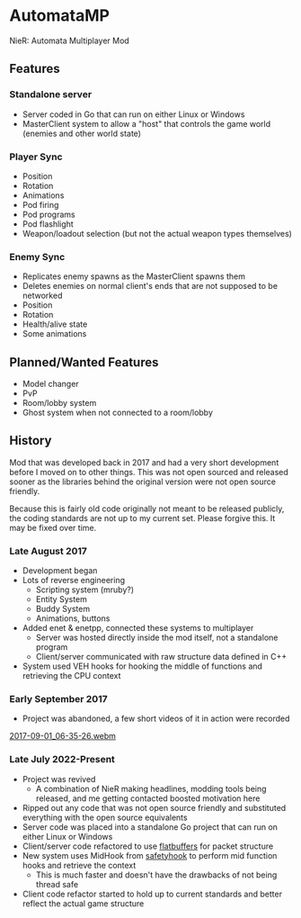 # AutomataMP
NieR: Automata Multiplayer Mod

## Features
### Standalone server
* Server coded in Go that can run on either Linux or Windows
* MasterClient system to allow a "host" that controls the game world (enemies and other world state)

### Player Sync
* Position
* Rotation
* Animations
* Pod firing
* Pod programs
* Pod flashlight
* Weapon/loadout selection (but not the actual weapon types themselves)

### Enemy Sync
* Replicates enemy spawns as the MasterClient spawns them
* Deletes enemies on normal client's ends that are not supposed to be networked
* Position
* Rotation
* Health/alive state
* Some animations

## Planned/Wanted Features
* Model changer
* PvP
* Room/lobby system
* Ghost system when not connected to a room/lobby

## History
Mod that was developed back in 2017 and had a very short development before I moved on to other things. This was not open sourced and released sooner as the libraries behind the original version were not open source friendly.

Because this is fairly old code originally not meant to be released publicly, the coding standards are not up to my current set. Please forgive this. It may be fixed over time.

### Late August 2017
* Development began
* Lots of reverse engineering
  * Scripting system (mruby?)
  * Entity System
  * Buddy System
  * Animations, buttons
* Added enet & enetpp, connected these systems to multiplayer
  * Server was hosted directly inside the mod itself, not a standalone program
  * Client/server communicated with raw structure data defined in C++
* System used VEH hooks for hooking the middle of functions and retrieving the CPU context
  
### Early September 2017
  * Project was abandoned, a few short videos of it in action were recorded
 
[2017-09-01_06-35-26.webm](https://user-images.githubusercontent.com/2909949/183229209-b18739bd-3893-42e4-ba8c-d83b15c643da.webm)
  
### Late July 2022-Present
* Project was revived 
  * A combination of NieR making headlines, modding tools being released, and me getting contacted boosted motivation here
* Ripped out any code that was not open source friendly and substituted everything with the open source equivalents
* Server code was placed into a standalone Go project that can run on either Linux or Windows
* Client/server code refactored to use [flatbuffers](https://github.com/google/flatbuffers) for packet structure
* New system uses MidHook from [safetyhook](https://github.com/cursey/safetyhook) to perform mid function hooks and retrieve the context
  * This is much faster and doesn't have the drawbacks of not being thread safe
* Client code refactor started to hold up to current standards and better reflect the actual game structure
